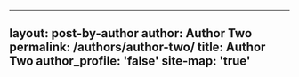 ----
layout: post-by-author
author: Author Two
permalink: /authors/author-two/
title: Author Two
author_profile: 'false'
site-map: 'true'
----
